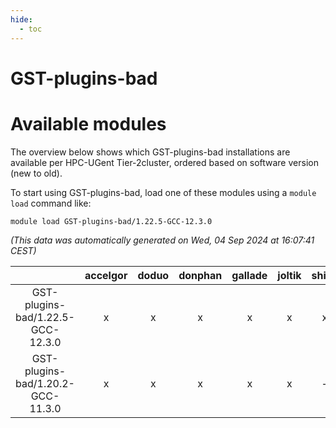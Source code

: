 ```yaml
---
hide:
  - toc
---
```


GST-plugins-bad
===============

# Available modules


The overview below shows which GST-plugins-bad installations are available per HPC-UGent Tier-2cluster, ordered based on software version (new to old).

To start using GST-plugins-bad, load one of these modules using a `module load` command like:

```shell
module load GST-plugins-bad/1.22.5-GCC-12.3.0
```

*(This data was automatically generated on Wed, 04 Sep 2024 at 16:07:41 CEST)*  

| |accelgor|doduo|donphan|gallade|joltik|shinx|skitty|
| :---: | :---: | :---: | :---: | :---: | :---: | :---: | :---: |
|GST-plugins-bad/1.22.5-GCC-12.3.0|x|x|x|x|x|x|x|
|GST-plugins-bad/1.20.2-GCC-11.3.0|x|x|x|x|x|-|x|
